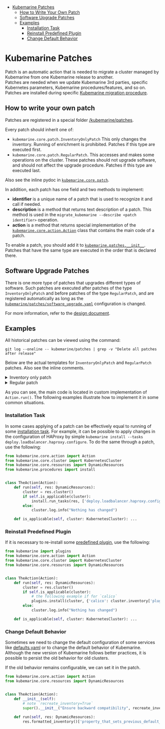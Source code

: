 - [Kubemarine Patches](#kubemarine-patches)
  - [How to Write Your Own Patch](#how-to-write-your-own-patch)
  - [Software Upgrade Patches](#software-upgrade-patches)
  - [Examples](#examples)
    - [Installation Task](#installation-task)
    - [Reinstall Predefined Plugin](#reinstall-predefined-plugin)
    - [Change Default Behavior](#change-default-behavior)

# Kubemarine Patches

Patch is an automatic action that is needed to migrate a cluster managed by Kubemarine from one Kubemarine release to another.  
Patches are needed when we update Kubemarine 3rd parties, specific Kubernetes parameters, Kubemarine procedures/features, and so on.  
Patches are installed during specific [Kubemarine migration procedure](/documentation/Maintenance.md#kubemarine-migration-procedure).

## How to write your own patch

Patches are registered in a special folder [/kubemarine/patches](/kubemarine/patches).  

Every patch should inherit one of:
* `kubemarine.core.patch.InventoryOnlyPatch`
   This only changes the inventory.
   Running of enrichment is prohibited.
   Patches if this type are executed first.
* `kubemarine.core.patch.RegularPatch`. This accesses and makes some operations on the cluster.
   These patches should not upgrade software, and should not affect the upgrade procedure.
   Patches if this type are executed last.

Also see the inline pydoc in [`kubemarine.core.patch`](/kubemarine/core/patch.py).

In addition, each patch has one field and two methods to implement:
* **identifier** is a unique name of a patch that is used to recognize it and call if needed.
* **description** is a method that returns text description of a patch. This method is used in the `migrate_kubemarine --describe <patch identifier>` operation.
* **action** is a method that returns special implementation of the [`kubemarine.core.action.Action`](/kubemarine/core/action.py) class that contains the main code of a patch.

To enable a patch, you should add it to [`kubemarine.patches.__init__`](/kubemarine/patches/__init__.py#L26).
Patches that have the same type are executed in the order that is declared there.

## Software Upgrade Patches

There is one more type of patches that upgrades different types of software.
Such patches are executed after patches of the type `InventoryOnlyPatch` and before patches of the type `RegularPatch`,
and are registered automatically as long as the [`kubemarine/patches/software_upgrade.yaml`](/kubemarine/patches/software_upgrade.yaml) configuration is changed.

For more information, refer to the [design document](/documentation/design/1-upgrade-patches-registration-and-implementation.md).

## Examples

All historical patches can be viewed using the command:
```shell
git log --oneline -- kubemarine/patches | grep -v "Delete all patches after release"
```

Below are the actual templates for `InventoryOnlyPatch` and `RegularPatch` patches.
Also see the inline comments.
<details>
  <summary>Inventory only patch</summary>
<pre>
from textwrap import dedent<br>
from kubemarine.core.action import Action
from kubemarine.core.patch import InventoryOnlyPatch
from kubemarine.core.resources import DynamicResources<br><br>
class TheAction(Action):
    def __init__(self):
        super().__init__("&lt;Short description of action&gt;")<br>
    def run(self, res: DynamicResources):
        inventory = res.formatted_inventory()<br>
        # patch_is_applicable(), do_some_changes_in_inventory() are some methods for you to implement.
        # You may also follow the different ways:
        # 1) always recreate the inventory even if there are no real changes;
        # 2) set `self.recreate_inventory = True` on-the-fly while modifying of the inventory;
        # 3) other.
        if patch_is_applicable(inventory):
            self.recreate_inventory = True
            do_some_changes_in_inventory(inventory)
        else:
            res.logger().info("Nothing has changed")<br>
        # Calling of the below method is prohibited!
        # cluster = res.cluster()<br><br>
class MyPatch(InventoryOnlyPatch):
    def __init__(self):
        super().__init__("&lt;patch_id&gt;")<br>
    @property
    def action(self) -> Action:
        return TheAction()<br>
    @property
    def description(self) -> str:
        return dedent(
            f"""\
            &lt;Comprehensive 
            multiline
            description of the patch&gt;
            """.rstrip()
        )
</pre>
</details>

<details>
  <summary>Regular patch</summary>
<pre>
from textwrap import dedent<br>
from kubemarine.core.action import Action
from kubemarine.core.patch import RegularPatch
from kubemarine.core.resources import DynamicResources<br><br>
class TheAction(Action):
    def __init__(self):
        super().__init__("&lt;Short description of action&gt;")<br>
    def run(self, res: DynamicResources):
        cluster = res.cluster()<br>
        # patch_is_applicable(), do_some_changes_on_cluster() are some methods for you to implement.
        if patch_is_applicable(cluster):
            do_some_changes_on_cluster(cluster)
        else:
            cluster.log.info("Nothing has changed")<br><br>
class MyPatch(RegularPatch):
    def __init__(self):
        super().__init__("&lt;patch_id&gt;")<br>
    @property
    def action(self) -> Action:
        return TheAction()<br>
    @property
    def description(self) -> str:
        return dedent(
            f"""\
            &lt;Comprehensive 
            multiline
            description of the patch&gt;
            """.rstrip()
        )
</pre>
</details>

As you can see, the main code is located in custom implementation of `Action.run()`.
The following examples illustrate how to implement it in some common situations.

### Installation Task

In some cases applying of a patch can be effectively equal to running of some [installation task](../Installation.md#installation-tasks-description).
For example, it can be possible to apply changes in the configuration of HAProxy by simple `kubemarine install --tasks deploy.loadbalancer.haproxy.configure`.
To do the same through a patch, use the following:

```python
from kubemarine.core.action import Action
from kubemarine.core.cluster import KubernetesCluster
from kubemarine.core.resources import DynamicResources
from kubemarine.procedures import install


class TheAction(Action):
    def run(self, res: DynamicResources):
        cluster = res.cluster()
        if self.is_applicable(cluster):
            install.run_tasks(res, ['deploy.loadbalancer.haproxy.configure'])
        else:
            cluster.log.info("Nothing has changed")

    def is_applicable(self, cluster: KubernetesCluster): ...
```

### Reinstall Predefined Plugin

If it is necessary to re-install some [predefined plugin](../Installation.md#predefined-plugins), use the following:

```python
from kubemarine import plugins
from kubemarine.core.action import Action
from kubemarine.core.cluster import KubernetesCluster
from kubemarine.core.resources import DynamicResources


class TheAction(Action):
    def run(self, res: DynamicResources):
        cluster = res.cluster()
        if self.is_applicable(cluster):
            # the following example if for `calico`
            plugins.install(cluster, {'calico': cluster.inventory['plugins']['calico']})
        else:
            cluster.log.info("Nothing has changed")

    def is_applicable(self, cluster: KubernetesCluster): ...
```

### Change Default Behavior

Sometimes we need to change the default configuration of some services like [defaults.yaml](/kubemarine/resources/configurations/defaults.yaml)
or to change the default behavior of Kubemarine.
Although the new version of Kubemarine follows better practices, it is possible to persist the old behavior for old clusters.

If the old behavior remains configurable, we can set it in the patch.

```python
from kubemarine.core.action import Action
from kubemarine.core.resources import DynamicResources


class TheAction(Action):
    def __init__(self):
        # note `recreate_inventory=True`
        super().__init__("Ensure backward compatibility", recreate_inventory=True)
    
    def run(self, res: DynamicResources):
        res.formatted_inventory()['property_that_sets_previous_default_behaviour'] = True
```
